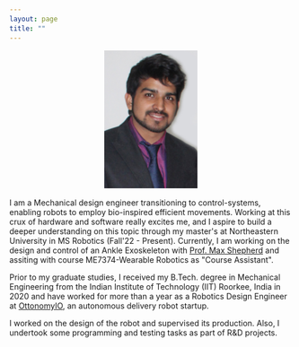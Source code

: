 ```yaml
---
layout: page
title: ""
---
```

<p align="center" width="100%">
    <img width="33%" src="/assets/my_photo.jpg"> 
</p>
<!-- <img align="center" width="120" height="120" src="/assets/my_photo.jpg" style="padding-right: 15px; padding-left: 15px;"> -->

I am a Mechanical design engineer transitioning to control-systems, enabling robots to employ bio-inspired efficient movements. Working at this crux of hardware and software really excites me, and I aspire to build a deeper understanding on this topic through my master's at Northeastern University in MS Robotics (Fall'22 - Present). Currently, I am working on the design and control of an Ankle Exoskeleton with [Prof. Max Shepherd](https://coe.northeastern.edu/people/shepherd-maxwell/) and assiting with course ME7374-Wearable Robotics as "Course Assistant".

Prior to my graduate studies, I received my B.Tech. degree in Mechanical Engineering from the Indian Institute of Technology (IIT) Roorkee, India in 2020 and have worked for more than a year as a Robotics Design Engineer at [OttonomyIO](https://ottonomy.io/), an autonomous delivery robot startup. 

I worked on the design of the robot and supervised its production. Also, I undertook some programming and testing tasks as part of R&D projects.